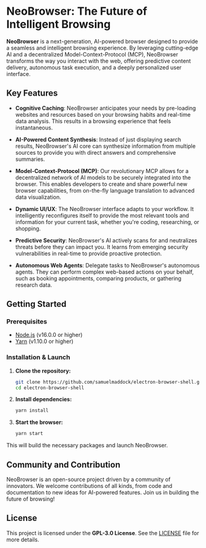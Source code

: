 # NeoBrowser: The Future of Intelligent Browsing



**NeoBrowser** is a next-generation, AI-powered browser designed to provide a seamless and intelligent browsing experience. By leveraging cutting-edge AI and a decentralized Model-Context-Protocol (MCP), NeoBrowser transforms the way you interact with the web, offering predictive content delivery, autonomous task execution, and a deeply personalized user interface.

## Key Features

- **Cognitive Caching**: NeoBrowser anticipates your needs by pre-loading websites and resources based on your browsing habits and real-time data analysis. This results in a browsing experience that feels instantaneous.

- **AI-Powered Content Synthesis**: Instead of just displaying search results, NeoBrowser's AI core can synthesize information from multiple sources to provide you with direct answers and comprehensive summaries.

- **Model-Context-Protocol (MCP)**: Our revolutionary MCP allows for a decentralized network of AI models to be securely integrated into the browser. This enables developers to create and share powerful new browser capabilities, from on-the-fly language translation to advanced data visualization.

- **Dynamic UI/UX**: The NeoBrowser interface adapts to your workflow. It intelligently reconfigures itself to provide the most relevant tools and information for your current task, whether you're coding, researching, or shopping.

- **Predictive Security**: NeoBrowser's AI actively scans for and neutralizes threats before they can impact you. It learns from emerging security vulnerabilities in real-time to provide proactive protection.

- **Autonomous Web Agents**: Delegate tasks to NeoBrowser's autonomous agents. They can perform complex web-based actions on your behalf, such as booking appointments, comparing products, or gathering research data.

## Getting Started

### Prerequisites

- [Node.js](https://nodejs.org/) (v16.0.0 or higher)
- [Yarn](https://yarnpkg.com/) (v1.10.0 or higher)

### Installation & Launch

1.  **Clone the repository:**
    ```bash
    git clone https://github.com/samuelmaddock/electron-browser-shell.git
    cd electron-browser-shell
    ```

2.  **Install dependencies:**
    ```bash
    yarn install
    ```

3.  **Start the browser:**
    ```bash
    yarn start
    ```

This will build the necessary packages and launch NeoBrowser.

## Community and Contribution

NeoBrowser is an open-source project driven by a community of innovators. We welcome contributions of all kinds, from code and documentation to new ideas for AI-powered features. Join us in building the future of browsing!

## License

This project is licensed under the **GPL-3.0 License**. See the [LICENSE](LICENSE) file for more details.